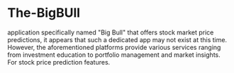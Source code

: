 # The-BigBUll
 application specifically named "Big Bull" that offers stock market price predictions, it appears that such a dedicated app may not exist at this time. However, the aforementioned platforms provide various services ranging from investment education to portfolio management and market insights.  For stock price prediction features.
